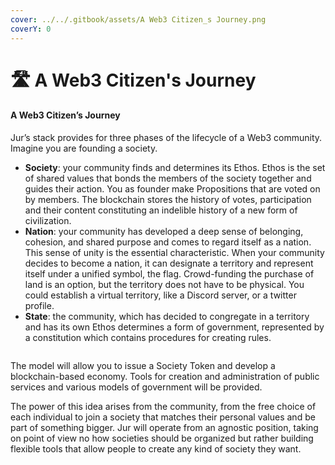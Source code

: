 ```yaml
---
cover: ../../.gitbook/assets/A Web3 Citizen_s Journey.png
coverY: 0
---
```


# 🛣 A Web3 Citizen's Journey

#### A Web3 Citizen’s Journey

Jur’s stack provides for three phases of the lifecycle of a Web3 community. Imagine you are founding a society.

* **Society**: your community finds and determines its Ethos. Ethos is the set of shared values that bonds the members of the society together and guides their action. You as founder make Propositions that are voted on by members. The blockchain stores the history of votes, participation and their content constituting an indelible history of a new form of civilization.
* **Nation**: your community has developed a deep sense of belonging, cohesion, and shared purpose and comes to regard itself as a nation. This sense of unity is the essential characteristic. When your community decides to become a nation, it can designate a territory and represent itself under a unified symbol, the flag. Crowd-funding the purchase of land is an option, but the territory does not have to be physical. You could establish a virtual territory, like a Discord server, or a twitter profile.
* **State**: the community, which has decided to congregate in a territory and has its own Ethos determines a form of government, represented by a constitution which contains procedures for creating rules.

<figure><img src="https://lh4.googleusercontent.com/B7rjm-7uu7loDrUsH5Z4br_ddS5tapAXjEfdkixSxZBCsbW2hkQvbqy0RezgBszPwtPERMtlt-k8UmUcIyYC4Zmq-x3-xjwUz3qifuRRm-u6gg1_gt5ZARbHDN2G8KrYsXHbWOSfKLONQBCMc6bh3W5qJ7Z16IqqRKmATjZqZThco1_3yBWXGquH3bNAqg" alt=""><figcaption></figcaption></figure>

The model will allow you to issue a Society Token and develop a blockchain-based economy. Tools for creation and administration of public services and various models of government will be provided.

The power of this idea arises from the community, from the free choice of each individual to join a society that matches their personal values and be part of something bigger. Jur will operate from an agnostic position, taking on point of view no how societies should be organized but rather building flexible tools that allow people to create any kind of society they want.
